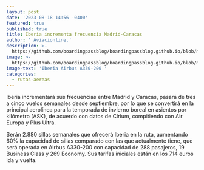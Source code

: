 ```yaml
---
layout: post
date: '2023-08-18 14:56 -0400'
featured: true
published: true
title: Iberia incrementa frecuencia Madrid-Caracas
author: ' Aviacionline.'
description: >-
  https://github.com/boardingpassblog/boardingpassblog.github.io/blob/main/assets/images/iberia-bp.jpg?raw=true
image: >-
  https://github.com/boardingpassblog/boardingpassblog.github.io/blob/main/assets/images/iberia-bp.jpg?raw=true
image-text: 'Iberia Airbus A330-200 '
categories:
  - rutas-aereas
---
```


Iberia incrementará sus frecuencias entre Madrid y Caracas, pasará de tres a cinco vuelos semanales desde septiembre, por lo que se convertirá en la principal aerolínea para la temporada de invierno boreal en asientos por kilómetro (ASK), de acuerdo con datos de Cirium, compitiendo con Air Europa y Plus Ultra.


Serán 2.880 sillas semanales que ofrecerá Iberia en la ruta, aumentando 60% la capacidad de sillas comparado con las que actualmente tiene, que será operada en Airbus A330-200 con capacidad de 288 pasajeros, 19 Business Class y 269 Economy. Sus tarifas iniciales están en los 714 euros ida y vuelta.

